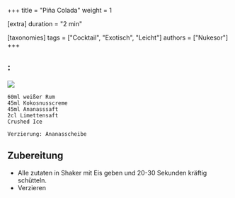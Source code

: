 +++
title = "Piña Colada"
weight = 1

[extra]
duration = "2 min"

[taxonomies]
tags = ["Cocktail", "Exotisch", "Leicht"]
authors = ["Nukesor"]
+++

## :

<div class="image" alt="Piña Colada">
    <img src="/cocktails/pina_colada.webp" style="width:auto;"></img>
</div>


```
60ml weißer Rum
45ml Kokosnusscreme
45ml Ananasssaft
2cl Limettensaft
Crushed Ice

Verzierung: Ananasscheibe
```

## Zubereitung

- Alle zutaten in Shaker mit Eis geben und 20-30 Sekunden kräftig schütteln.
- Verzieren
